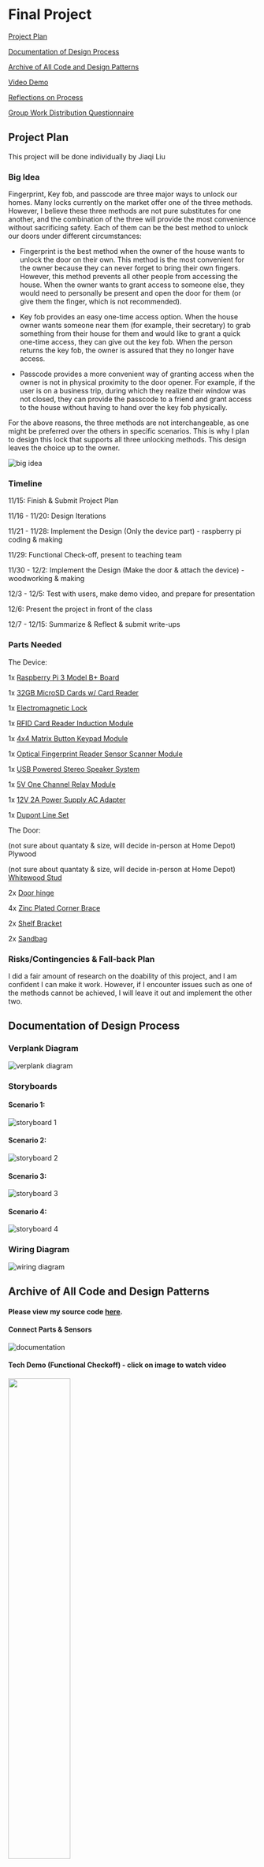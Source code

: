 # Final Project

[Project Plan](#project-plan) 

[Documentation of Design Process](#documentation-of-design-process) 

[Archive of All Code and Design Patterns](#archive-of-all-code-and-design-patterns) 

[Video Demo](#video-demo) 

[Reflections on Process](#reflections-on-process) 

[Group Work Distribution Questionnaire](#group-work-distribution-questionnaire) 

## Project Plan

This project will be done individually by Jiaqi Liu

### Big Idea

Fingerprint, Key fob, and passcode are three major ways to unlock our homes. Many locks currently on the market offer one of the three methods. However, I believe these three methods are not pure substitutes for one another, and the combination of the three will provide the most convenience without sacrificing safety. Each of them can be the best method to unlock our doors under different circumstances:

- Fingerprint is the best method when the owner of the house wants to unlock the door on their own. This method is the most convenient for the owner because they can never forget to bring their own fingers. However, this method prevents all other people from accessing the house. When the owner wants to grant access to someone else, they would need to personally be present and open the door for them (or give them the finger, which is not recommended).

- Key fob provides an easy one-time access option. When the house owner wants someone near them (for example, their secretary) to grab something from their house for them and would like to grant a quick one-time access, they can give out the key fob. When the person returns the key fob, the owner is assured that they no longer have access.

- Passcode provides a more convenient way of granting access when the owner is not in physical proximity to the door opener. For example, if the user is on a business trip, during which they realize their window was not closed, they can provide the passcode to a friend and grant access to the house without having to hand over the key fob physically.

For the above reasons, the three methods are not interchangeable, as one might be preferred over the others in specific scenarios. This is why I plan to design this lock that supports all three unlocking methods. This design leaves the choice up to the owner.

![big idea](https://github.com/jackiejiaqiliu/Interactive-Lab-Hub/blob/Fall2022/Final%20Project/Big%20Idea.jpg)

### Timeline

11/15: Finish & Submit Project Plan

11/16 - 11/20: Design Iterations

11/21 - 11/28: Implement the Design (Only the device part) - raspberry pi coding & making

11/29: Functional Check-off, present to teaching team

11/30 - 12/2: Implement the Design (Make the door & attach the device) - woodworking & making

12/3 - 12/5: Test with users, make demo video, and prepare for presentation

12/6: Present the project in front of the class

12/7 - 12/15: Summarize & Reflect & submit write-ups

### Parts Needed

The Device:

1x [Raspberry Pi 3 Model B+ Board](https://www.adafruit.com/product/3775)

1x [32GB MicroSD Cards w/ Card Reader](https://www.digikey.com/en/products/detail/seeed-technology-co-ltd/112990066/10290294)

1x [Electromagnetic Lock](https://www.amazon.com/gp/product/B07DPTM34L/ref=ppx_od_dt_b_asin_title_s00?ie=UTF8&psc=1)

1x [RFID Card Reader Induction Module](https://www.amazon.com/gp/product/B07CR77QHK/ref=ppx_yo_dt_b_asin_title_o00_s00?ie=UTF8&psc=1)

1x [4x4 Matrix Button Keypad Module](https://www.amazon.com/gp/product/B07XLB4N1Z/ref=ppx_od_dt_b_asin_title_s01?ie=UTF8&psc=1)

1x [Optical Fingerprint Reader Sensor Scanner Module](https://www.amazon.com/gp/product/B097T4NJXZ/ref=ppx_od_dt_b_asin_title_s00?ie=UTF8&psc=1)

1x [USB Powered Stereo Speaker System](https://www.amazon.com/gp/product/B005LW42MY/ref=ppx_od_dt_b_asin_title_s00?ie=UTF8&psc=1)

1x [5V One Channel Relay Module](https://www.amazon.com/gp/product/B00LW15A4W/ref=ppx_od_dt_b_asin_title_s00?ie=UTF8&psc=1)

1x [12V 2A Power Supply AC Adapter](https://www.amazon.com/gp/product/B086T1N5R4/ref=ppx_od_dt_b_asin_title_s00?ie=UTF8&psc=1)

1x [Dupont Line Set](https://www.amazon.com/gp/product/B07431WH2T/ref=ppx_od_dt_b_asin_title_s00?ie=UTF8&psc=1)

The Door:

(not sure about quantaty & size, will decide in-person at Home Depot) Plywood

(not sure about quantaty & size, will decide in-person at Home Depot) [Whitewood Stud](https://www.homedepot.com/p/2-in-x-4-in-x-8-ft-Prime-Whitewood-Stud-058449/312528776)

2x [Door hinge](https://www.homedepot.com/p/Everbilt-3-1-2-in-Satin-Nickel-Square-Corner-Door-Hinge-14982/202558075)

4x [Zinc Plated Corner Brace](https://www.homedepot.com/p/Everbilt-1-1-2-in-Zinc-Plated-Corner-Brace-Value-Pack-20-Pack-18564/202034301)

2x [Shelf Bracket](https://www.homedepot.com/p/Everbilt-10-in-x-8-in-Black-Medium-Duty-Shelf-Bracket-14287/206091422)

2x [Sandbag](https://www.homedepot.com/p/Sunnydaze-Decor-Polyester-Sandbag-Canopy-Weights-in-Black-Set-of-4-WUY-080/319228352?)

### Risks/Contingencies & Fall-back Plan

I did a fair amount of research on the doability of this project, and I am confident I can make it work. However, if I encounter issues such as one of the methods cannot be achieved, I will leave it out and implement the other two. 


## Documentation of Design Process

### Verplank Diagram

![verplank diagram](https://github.com/jackiejiaqiliu/Interactive-Lab-Hub/blob/Fall2022/Final%20Project/verplank%20diagram.jpg)

### Storyboards

#### Scenario 1: 
![storyboard 1](https://github.com/jackiejiaqiliu/Interactive-Lab-Hub/blob/Fall2022/Final%20Project/storyboard%201.jpeg)

#### Scenario 2: 
![storyboard 2](https://github.com/jackiejiaqiliu/Interactive-Lab-Hub/blob/Fall2022/Final%20Project/storyboard%202.jpeg)

#### Scenario 3: 
![storyboard 3](https://github.com/jackiejiaqiliu/Interactive-Lab-Hub/blob/Fall2022/Final%20Project/storyboard%203.jpeg)

#### Scenario 4: 
![storyboard 4](https://github.com/jackiejiaqiliu/Interactive-Lab-Hub/blob/Fall2022/Final%20Project/storyboard%204.jpeg)

### Wiring Diagram

![wiring diagram](https://github.com/jackiejiaqiliu/Interactive-Lab-Hub/blob/Fall2022/Final%20Project/wiring%20diagram.jpg)

## Archive of All Code and Design Patterns

#### Please view my source code [here](https://github.com/jackiejiaqiliu/Interactive-Lab-Hub/blob/Fall2022/Final%20Project/electromagnetic_lock.py).

#### Connect Parts & Sensors

![documentation](https://github.com/jackiejiaqiliu/Interactive-Lab-Hub/blob/Fall2022/Final%20Project/documentation.jpeg)

#### Tech Demo (Functional Checkoff) - click on image to watch video

[<img src="https://github.com/jackiejiaqiliu/Interactive-Lab-Hub/blob/Fall2022/Final%20Project/tech.png" width="50%">](https://www.youtube.com/watch?v=vm3P7I4BzaE "Tech Demo")


## Video Demo

## Reflections on Process

## Group Work Distribution Questionnaire

This is not a group project. The design & development of this device were all done by Jiaqi.

Actor credits for video demo:


